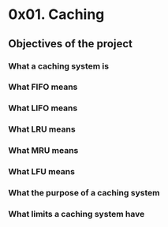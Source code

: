 # 0x01. Caching
## Objectives of the project
### What a caching system is
### What FIFO means
### What LIFO means
### What LRU means
### What MRU means
### What LFU means
### What the purpose of a caching system
### What limits a caching system have

